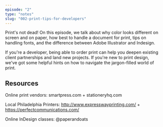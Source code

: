 ```yaml
---
episode: "2"
type: "notes"
slug: "002-print-tips-for-developers"
---
```


Print's not dead! On this episode, we talk about why color looks different on screen and on paper, how best to handle a document for print, tips on handling fonts, and the difference between Adobe Illustrator and Indesign.

If you're a developer, being able to order print can help you deepen existing client partnerships and land new projects. If you're new to print design, we've got some helpful hints on how to navigate the jargon-filled world of print.

## Resources

Online print vendors: smartpress.com + stationeryhq.com

Local Philadelphia Printers: http://www.expresswayprinting.com/ + https://perfectcommunications.com/

Online InDesign classes: @paperandoats